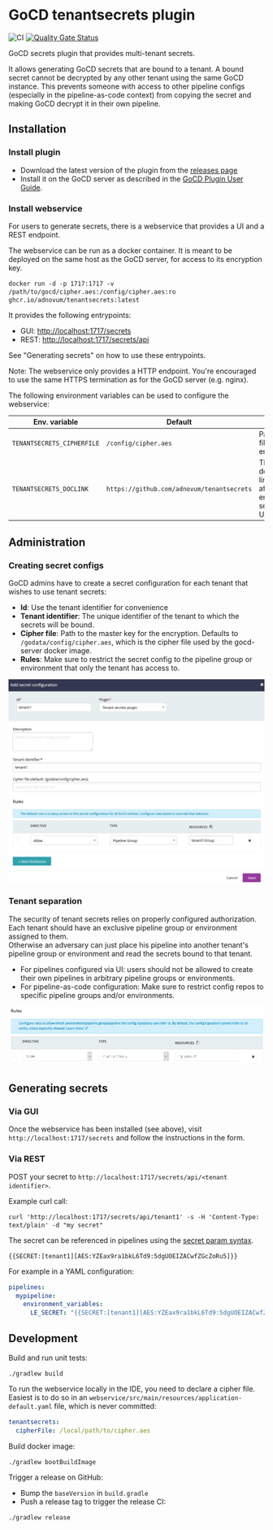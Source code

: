# GoCD tenantsecrets plugin

![CI](https://github.com/adnovum/tenantsecrets/workflows/CI/badge.svg)
[![Quality Gate Status](https://sonarcloud.io/api/project_badges/measure?project=adnovum_tenantsecrets&metric=alert_status)](https://sonarcloud.io/dashboard?id=adnovum_tenantsecrets)

GoCD secrets plugin that provides multi-tenant secrets.

It allows generating GoCD secrets that are bound to a tenant. A bound secret
cannot be decrypted by any other tenant using the same GoCD instance.
This prevents someone with access to other pipeline configs (especially in the pipeline-as-code context) from copying the
secret and making GoCD decrypt it in their own pipeline.

## Installation

### Install plugin

* Download the latest version of the plugin from the [releases page](https://github.com/adnovum/tenantsecrets/releases)
* Install it on the GoCD server as described in the [GoCD Plugin User Guide](https://docs.gocd.org/current/extension_points/plugin_user_guide.html).

### Install webservice

For users to generate secrets, there is a webservice that provides a UI and a REST endpoint.

The webservice can be run as a docker container. It is meant to be deployed on the same host as the GoCD server, for access to
its encryption key.

```shell
docker run -d -p 1717:1717 -v /path/to/gocd/cipher.aes:/config/cipher.aes:ro ghcr.io/adnovum/tenantsecrets:latest
```

It provides the following entrypoints:

* GUI: <http://localhost:1717/secrets>
* REST: <http://localhost:1717/secrets/api>

See "Generating secrets" on how to use these entrypoints.

Note: The webservice only provides a HTTP endpoint. You're encouraged to use the same HTTPS termination as for the GoCD server (e.g. nginx).

The following environment variables can be used to configure the webservice:

| Env. variable | Default | Description |
| ------------- | ------- | ----------- |
| `TENANTSECRETS_CIPHERFILE` | `/config/cipher.aes` | Path to cipher file for secret encryption. |
| `TENANTSECRETS_DOCLINK` | `https://github.com/adnovum/tenantsecrets` | The documentation link shown after encrypting a secret in the UI. |

## Administration

### Creating secret configs

GoCD admins have to create a secret configuration for each tenant that
wishes to use tenant secrets:

* **Id**: Use the tenant identifier for convenience
* **Tenant identifier**: The unique identifier of the tenant to which the secrets will be bound.
* **Cipher file**: Path to the master key for the encryption. Defaults to `/godata/config/cipher.aes`, which is the cipher file used
by the gocd-server docker image.
* **Rules**: Make sure to restrict the secret config to the pipeline group or environment that only the tenant has access to.

![secret configuration](docs/secret_configuration.png)

### Tenant separation

The security of tenant secrets relies on properly configured authorization. Each tenant should have an
exclusive pipeline group or environment assigned to them.   
Otherwise an adversary can just place his pipeline into another tenant's pipeline group or environment and read the secrets bound
to that tenant.

* For pipelines configured via UI: users should not be allowed to create their own pipelines in arbitrary pipeline groups or environments.
* For pipeline-as-code configuration: Make sure to restrict config repos to specific pipeline groups and/or environments.

![config repo configuration](docs/restrict_config_repo.png)

## Generating secrets

### Via GUI

Once the webservice has been installed (see above), visit `http://localhost:1717/secrets` and
follow the instructions in the form.

### Via REST

POST your secret to `http://localhost:1717/secrets/api/<tenant identifier>`.

Example curl call:

```shell
curl 'http://localhost:1717/secrets/api/tenant1' -s -H 'Content-Type: text/plain' -d "my secret"
```

The secret can be referenced in pipelines using the [secret param syntax](https://docs.gocd.org/current/configuration/secrets_management.html#step-4---define-secret-params).

```text
{{SECRET:[tenant1][AES:YZEax9ra1bkL6Td9:5dgUOEIZACwfZGcZoRu5]}}
```

For example in a YAML configuration:

```yaml
pipelines:
  mypipeline:
    environment_variables:
      LE_SECRET: "{{SECRET:[tenant1][AES:YZEax9ra1bkL6Td9:5dgUOEIZACwfZGcZoRu5]}}"
```

## Development

Build and run unit tests:

```shell
./gradlew build
```

To run the webservice locally in the IDE, you need to declare a cipher file. Easiest is to do so
in an `webservice/src/main/resources/application-default.yaml` file, which is never committed:

```yaml
tenantsecrets:
  cipherFile: /local/path/to/cipher.aes
```

Build docker image:

```shell
./gradlew bootBuildImage
```

Trigger a release on GitHub:

* Bump the `baseVersion` in `build.gradle`
* Push a release tag to trigger the release CI:

```shell
./gradlew release
```
